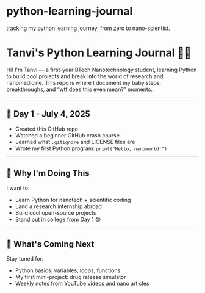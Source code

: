 # python-learning-journal
tracking my python learning journey, from zero to nano-scientist.
# Tanvi's Python Learning Journal 🐍✨

Hi! I'm Tanvi — a first-year BTech Nanotechnology student, learning Python to build cool projects and break into the world of research and nanomedicine. This repo is where I document my baby steps, breakthroughs, and “wtf does this even mean?” moments.

---

## 📅 Day 1 - July 4, 2025
- Created this GitHub repo
- Watched a beginner GitHub crash course
- Learned what `.gitignore` and LICENSE files are
- Wrote my first Python program: `print("Hello, nanoworld!")`

---

## 🌱 Why I'm Doing This

I want to:
- Learn Python for nanotech + scientific coding
- Land a research internship abroad
- Build cool open-source projects
- Stand out in college from Day 1 😎

---

## 📌 What's Coming Next

Stay tuned for:
- Python basics: variables, loops, functions
- My first mini-project: drug release simulator
- Weekly notes from YouTube videos and nano articles